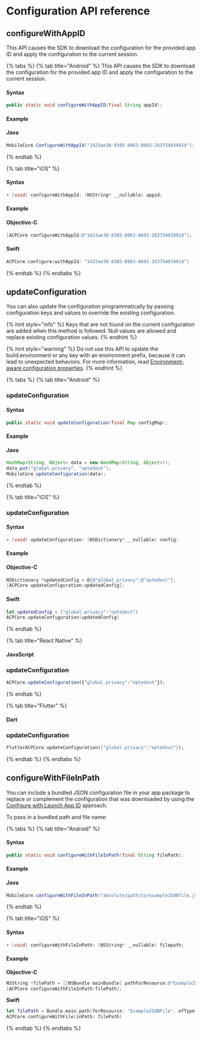 # Configuration API reference

## configureWithAppID

This API causes the SDK to download the configuration for the provided app ID and apply the configuration to the current session.

{% tabs %}
{% tab title="Android" %}
This API causes the SDK to download the configuration for the provided app ID and apply the configuration to the current session.

#### Syntax

```java
public static void configureWithAppID(final String appId);
```

#### Example

#### Java

```java
MobileCore.ConfigureWithAppId("1423ae38-8385-8963-8693-28375403491d");
```
{% endtab %}

{% tab title="iOS" %}
#### Syntax

```objectivec
+ (void) configureWithAppId: (NSString* __nullable) appid;
```

#### Example

#### Objective-C

```objectivec
[ACPCore configureWithAppId:@"1423ae38-8385-8963-8693-28375403491d"];
```

#### Swift

```swift
ACPCore.configure(withAppId: "1423ae38-8385-8963-8693-28375403491d")
```
{% endtab %}
{% endtabs %}

## updateConfiguration

You can also update the configuration programmatically by passing configuration keys and values to override the existing configuration.

{% hint style="info" %}
Keys that are not found on the current configuration are added when this method is followed. Null values are allowed and replace existing configuration values.
{% endhint %}

{% hint style="warning" %}
Do not use this API to update the build.environment or any key with an environment prefix, because it can lead to unexpected behaviors. For more information, read [Environment-aware configuration properties](./#environment-aware-configuration-properties).
{% endhint %}

{% tabs %}
{% tab title="Android" %}

### updateConfiguration <a id="updateConfiguration"></a>

#### Syntax

```java
public static void updateConfiguration(final Map configMap);
```

#### Example

#### Java

```java
HashMap<String, Object> data = new HashMap<String, Object>();
data.put("global.privacy", "optedout");
MobileCore.updateConfiguration(data);
```
{% endtab %}

{% tab title="iOS" %}
### updateConfiguration

#### Syntax

```objectivec
+ (void) updateConfiguration: (NSDictionary* __nullable) config;
```

#### Example

#### Objective-C

```objectivec
NSDictionary *updatedConfig = @{@"global.privacy":@"optedout"};
[ACPCore updateConfiguration:updatedConfig];
```

#### Swift

```swift
let updatedConfig = ["global.privacy":"optedout"]
ACPCore.updateConfiguration(updatedConfig)
```
{% endtab %}

{% tab title="React Native" %}
#### JavaScript

### updateConfiguration

```jsx
ACPCore.updateConfiguration({"global.privacy":"optedout"});
```
{% endtab %}

{% tab title="Flutter" %}
#### Dart

### updateConfiguration

```dart
FlutterACPCore.updateConfiguration({"global.privacy":"optedout"});
```
{% endtab %}
{% endtabs %}

## configureWithFileInPath

You can include a bundled JSON configuration file in your app package to replace or complement the configuration that was downloaded by using the [Configure with Launch App ID](./#configure-with-launch-app-id) approach.

To pass in a bundled path and file name:

{% tabs %}
{% tab title="Android" %}
#### Syntax

```java
public static void configureWithFileInPath(final String filePath);
```

#### Example

#### Java

```java
MobileCore.configureWithFileInPath("absolute/path/to/exampleJSONfile.json");
```
{% endtab %}

{% tab title="iOS" %}
#### Syntax

```objectivec
+ (void) configureWithFileInPath: (NSString* __nullable) filepath;
```

#### Example

**Objective-C**

```objectivec
NSString *filePath = [[NSBundle mainBundle] pathForResource:@"ExampleJSONFile"ofType:@"json"];
[ACPCore configureWithFileInPath:filePath];
```

**Swift**

```swift
let filePath = Bundle.main.path(forResource: "ExampleJSONFile", ofType: "json")
ACPCore.configureWithFile(inPath: filePath)
```
{% endtab %}
{% endtabs %}
